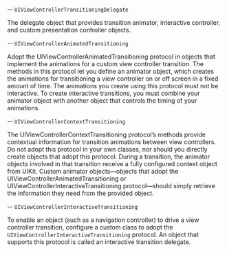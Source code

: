--
`UIViewControllerTransitioningDelegate`

The delegate object that provides transition animator, interactive controller, and custom presentation controller objects.

--
`UIViewControllerAnimatedTransitioning`

Adopt the UIViewControllerAnimatedTransitioning protocol in objects that implement the animations for a custom view controller transition. The methods in this protocol let you define an animator object, which creates the animations for transitioning a view controller on or off screen in a fixed amount of time. The animations you create using this protocol must not be interactive. To create interactive transitions, you must combine your animator object with another object that controls the timing of your animations.

--
`UIViewControllerContextTransitioning`

The UIViewControllerContextTransitioning protocol’s methods provide contextual information for transition animations between view controllers. Do not adopt this protocol in your own classes, nor should you directly create objects that adopt this protocol. During a transition, the animator objects involved in that transition receive a fully configured context object from UIKit. Custom animator objects—objects that adopt the UIViewControllerAnimatedTransitioning or UIViewControllerInteractiveTransitioning protocol—should simply retrieve the information they need from the provided object.

--
`UIViewControllerInteractiveTransitioning`

To enable an object (such as a navigation controller) to drive a view controller transition, configure a custom class to adopt the `UIViewControllerInteractiveTransitioning` protocol. An object that supports this protocol is called an interactive transition delegate.